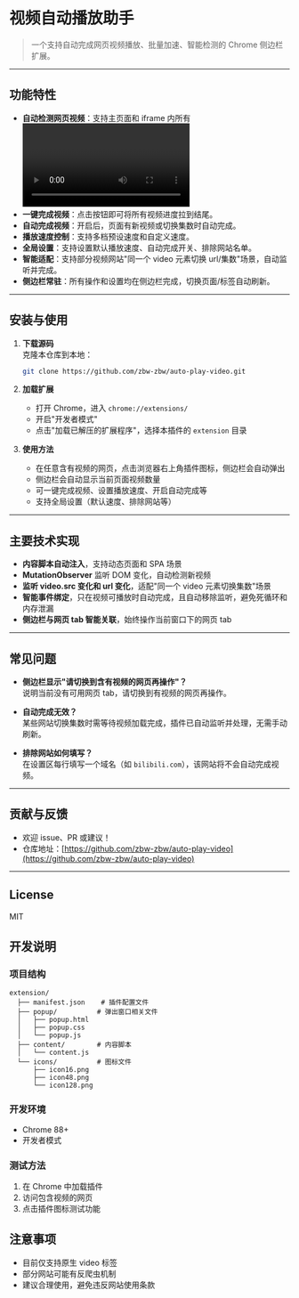# 视频自动播放助手

> 一个支持自动完成网页视频播放、批量加速、智能检测的 Chrome 侧边栏扩展。

---

## 功能特性

- **自动检测网页视频**：支持主页面和 iframe 内所有 <video> 元素。
- **一键完成视频**：点击按钮即可将所有视频进度拉到结尾。
- **自动完成视频**：开启后，页面有新视频或切换集数时自动完成。
- **播放速度控制**：支持多档预设速度和自定义速度。
- **全局设置**：支持设置默认播放速度、自动完成开关、排除网站名单。
- **智能适配**：支持部分视频网站"同一个 video 元素切换 url/集数"场景，自动监听并完成。
- **侧边栏常驻**：所有操作和设置均在侧边栏完成，切换页面/标签自动刷新。

---

## 安装与使用

1. **下载源码**  
   克隆本仓库到本地：
   ```bash
   git clone https://github.com/zbw-zbw/auto-play-video.git
   ```

2. **加载扩展**  
   - 打开 Chrome，进入 `chrome://extensions/`
   - 开启"开发者模式"
   - 点击"加载已解压的扩展程序"，选择本插件的 `extension` 目录

3. **使用方法**  
   - 在任意含有视频的网页，点击浏览器右上角插件图标，侧边栏会自动弹出
   - 侧边栏会自动显示当前页面视频数量
   - 可一键完成视频、设置播放速度、开启自动完成等
   - 支持全局设置（默认速度、排除网站等）

---

## 主要技术实现

- **内容脚本自动注入**，支持动态页面和 SPA 场景
- **MutationObserver** 监听 DOM 变化，自动检测新视频
- **监听 video.src 变化和 url 变化**，适配"同一个 video 元素切换集数"场景
- **智能事件绑定**，只在视频可播放时自动完成，且自动移除监听，避免死循环和内存泄漏
- **侧边栏与网页 tab 智能关联**，始终操作当前窗口下的网页 tab

---

## 常见问题

- **侧边栏显示"请切换到含有视频的网页再操作"？**  
  说明当前没有可用网页 tab，请切换到有视频的网页再操作。

- **自动完成无效？**  
  某些网站切换集数时需等待视频加载完成，插件已自动监听并处理，无需手动刷新。

- **排除网站如何填写？**  
  在设置区每行填写一个域名（如 `bilibili.com`），该网站将不会自动完成视频。

---

## 贡献与反馈

- 欢迎 issue、PR 或建议！
- 仓库地址：[https://github.com/zbw-zbw/auto-play-video](https://github.com/zbw-zbw/auto-play-video)

---

## License

MIT

## 开发说明

### 项目结构
```
extension/
  ├── manifest.json    # 插件配置文件
  ├── popup/          # 弹出窗口相关文件
  │   ├── popup.html
  │   ├── popup.css
  │   └── popup.js
  ├── content/        # 内容脚本
  │   └── content.js
  └── icons/          # 图标文件
      ├── icon16.png
      ├── icon48.png
      └── icon128.png
```

### 开发环境
- Chrome 88+
- 开发者模式

### 测试方法
1. 在 Chrome 中加载插件
2. 访问包含视频的网页
3. 点击插件图标测试功能

## 注意事项

- 目前仅支持原生 video 标签
- 部分网站可能有反爬虫机制
- 建议合理使用，避免违反网站使用条款 
